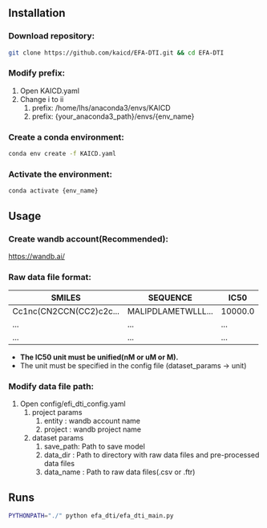 ## Installation

### Download repository:
```sh
git clone https://github.com/kaicd/EFA-DTI.git && cd EFA-DTI
```

### Modify prefix:
1. Open KAICD.yaml
2. Change i to ii
   1. prefix: /home/lhs/anaconda3/envs/KAICD
   2. prefix: {your_anaconda3_path}/envs/{env_name}

### Create a conda environment:
```sh
conda env create -f KAICD.yaml
```

### Activate the environment:
```sh
conda activate {env_name}
```

## Usage

### Create wandb account(Recommended):
https://wandb.ai/

### Raw data file format:
|**SMILES**|**SEQUENCE**|**IC50**|
|---|---|---|
|Cc1nc(CN2CCN(CC2)c2c...|MALIPDLAMETWLLL...|10000.0|
|...|...|...|
|...|...|...|
- **The IC50 unit must be unified(nM or uM or M).**
- The unit must be specified in the config file (dataset_params -> unit)

### Modify data file path:
1. Open config/efi_dti_config.yaml
   1. project params
      1. entity : wandb account name
      2. project : wandb project name
   2. dataset params
      1. save_path: Path to save model
      2. data_dir : Path to directory with raw data files and pre-processed data files
      3. data_name : Path to raw data files(.csv or .ftr)


## Runs
```sh
PYTHONPATH="./" python efa_dti/efa_dti_main.py
```
